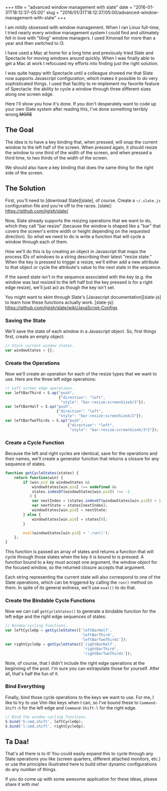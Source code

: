 +++
title = "advanced window management with slate"
date = "2016-01-31T18:12:37-05:00"
slug = "2016/01/31T18:12:37/05:00/advanced-window-management-with-slate"
+++

I am mildly obsessed with window management. When I ran Linux full-time, I tried
nearly every window management system I could find and ultimately fell in love
with "tiling" window managers. I used Xmonad for more than a year and then
switched to i3.

I have used a Mac at home for a long time and previously tried Slate and
Spectacle for moving windows around quickly. When I was finally able to get a
Mac at work I refocused my efforts into finding just the right solution.

I was quite happy with Spectacle until a colleague showed me that Slate now
supports Javascript configuration, which makes it possible to do very
sophisticated things. I used that facility to re-implement my favorite feature
of Spectacle: the ability to cycle a window through three different sizes along
one screen edge.

Here I'll show you how it's done. If you don't desperately want to code up your
own Slate system after reading this, I've done something terribly wrong.~~MORE~~

## The Goal ##

The idea is to have a key binding that, when pressed, will snap the current
window to the left half of the screen. When pressed again, it should resize the
window to one third of the width of the screen, and when pressed a third time,
to two thirds of the width of the screen.

We should also have a key binding that does the same thing for the right side of
the screen.

## The Solution ##

First, you'll need to [download Slate][slate], of course. Create a `~/.slate.js`
configuration file and you're off to the races.
[slate]: https://github.com/jigish/slate/

Now, Slate already supports the resizing operations that we want to do, which
they call "bar resize" (because the window is shaped like a "bar" that covers
the screen's entire width or height depending on the requested direction). So
what we need to do is write a function that will cycle a window through each of
them.

How we'll do this is by creating an object in Javascript that maps the process
IDs of windows to a string describing their latest "resize state." When the key
is pressed to trigger a resize, we'll either add a new attribute to that object
or cycle the attribute's value to the next state in the sequence.

If the saved state isn't in the sequence associated with the key (e.g. the
window was last resized to the left half but the key pressed is for a right edge
resize), we'll just act as though the key isn't set.

You might want to skim through Slate's [Javascript documentation][slate-js] to
learn how these functions actually work.
[slate-js]: https://github.com/jigish/slate/wiki/JavaScript-Configs

### Saving the State ###

We'll save the state of each window in a Javascript object. So, first things
first, create an empty object:

~~~javascript
// Store current window states.
var windowStates = {};
~~~

### Create the Operations ###

Now we'll create an operation for each of the resize types that we want to
use. Here are the three left edge operations:

~~~javascript
// Left screen edge operations.
var leftBarThird = S.op("push",
                        {"direction": "left",
                         "style": "bar-resize:screenSizeX/3"});
var leftBarHalf = S.op("push",
                       {"direction": "left",
                        "style": "bar-resize:screenSizeX/2"});
var leftBarTwoThirds = S.op("push",
                            {"direction": "left",
                             "style": "bar-resize:screenSizeX/3*2"});
~~~

### Create a Cycle Function ###

Because the left and right cycles are identical, save for the operations and
their names, we'll create a generator function that returns a closure for any
sequence of states.

~~~js
function getCycleStates(states) {
    return function(win) {
        if (win.pid in windowStates &&
            windowStates[win.pid] !== undefined &&
            states.indexOf(windowStates[win.pid]) !== -1 
           ) {
            var nextIndex = (states.indexOf(windowStates[win.pid]) + 1) % 3;
            var nextState = states[nextIndex];
            windowStates[win.pid] = nextState;
        } else {
            windowStates[win.pid] = states[0];
        }

        eval(windowStates[win.pid] + '.run()');
    };
}
~~~

This function is passed an array of states and returns a function that will
cycle through those states when the key it is bound to is pressed. A function
bound to a key must accept one argument, the *window object* for the focused
window, so the returned closure accepts that argument.

Each string representing the current state will also correspond to one of the
Slate operations, which can be triggered by calling the `run()` method on
them. In spite of its general evilness, we'll use `eval()` to do that.

### Create the Bindable Cycle Functions ###

Now we can call `getCycleStates()` to generate a bindable function for the left
edge and the right edge sequences of states:

~~~javascript
// Window cycling functions.
var leftCycleOp = getCycleStates(['leftBarHalf',
                                  'leftBarThird',
                                  'leftBarTwoThirds']);
var rightCycleOp = getCycleStates(['rightBarHalf',
                                   'rightBarThird',
                                   'rightBarTwoThirds']);
~~~

Note, of course, that I didn't include the right edge operations at the
beginning of the post. I'm sure you can extrapolate those for yourself. After
all, that's half the fun of it.

### Bind Everything ###

Finally, bind those cycle operations to the keys we want to use. For me, I like
to try to use Vim-like keys when I can, so I've bound these to `Command-Shift-h`
for the left edge and `Command-Shift-l` for the right edge.

~~~javascript
// Bind the window cycling functions.
S.bind('h:cmd,shift', leftCycleOp);
S.bind('l:cmd,shift', rightCycleOp);
~~~

## Ta Daa! ##

That's all there is to it! You could easily expand this to cycle through any
Slate operations you like (screen quarters, different attached monitors, etc.)
or use the principles illustrated here to build other dynamic configurations do
any number of things.

If you do come up with some awesome application for these ideas, please share
it with me!
